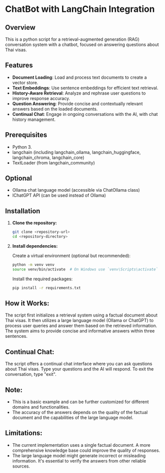 # ChatBot with LangChain Integration

## Overview

This is a python script for a retrieval-augmented generation (RAG) conversation system with a chatbot, focused on answering questions about Thai visas.

## Features

- **Document Loading**: Load and process text documents to create a vector store.
- **Text Embeddings**: Use sentence embeddings for efficient text retrieval.
- **History-Aware Retrieval**: Analyze and rephrase user questions to improve response accuracy.
- **Question Answering**: Provide concise and contextually relevant answers based on the loaded documents.
- **Continual Chat**: Engage in ongoing conversations with the AI, with chat history management.

## Prerequisites

- Python 3.
- langchain (including langchain_ollama, langchain_huggingface, langchain_chroma, langchain_core)
- TextLoader (from langchain_community)

## Optional

- Ollama chat language model (accessible via ChatOllama class)
- lChatGPT API (can be used instead of Ollama)


## Installation

1. **Clone the repository:**

    ```bash
    git clone <repository-url>
    cd <repository-directory>
    ```

2. **Install dependencies:**

    Create a virtual environment (optional but recommended):

    ```bash
    python -m venv venv
    source venv/bin/activate  # On Windows use `venv\Scripts\activate`
    ```

    Install the required packages:

    ```bash
    pip install -r requirements.txt
    ```

## How it Works:

The script first initializes a retrieval system using a factual document about Thai visas. It then utilizes a large language model (Ollama or ChatGPT) to process user queries and answer them based on the retrieved information. The system aims to provide concise and informative answers within three sentences.

## Continual Chat:

The script offers a continual chat interface where you can ask questions about Thai visas. Type your questions and the AI will respond. To exit the conversation, type "exit".

## Note:

- This is a basic example and can be further customized for different domains and functionalities.
- The accuracy of the answers depends on the quality of the factual document and the capabilities of the large language model.

## Limitations:

- The current implementation uses a single factual document. A more comprehensive knowledge base could improve the quality of responses.
- The large language model might generate incorrect or misleading information. It's essential to verify the answers from other reliable sources.